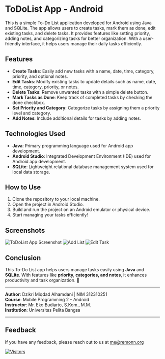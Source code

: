 # ToDoList App - Android



This is a simple To-Do List application developed for Android using Java and SQLite. The app allows users to create tasks, mark them as done, edit existing tasks, and delete tasks. It provides features like setting priority, adding notes, and categorizing tasks for better organization. With a user-friendly interface, it helps users manage their daily tasks efficiently.

## Features
- **Create Tasks**: Easily add new tasks with a name, date, time, category, priority, and optional notes.
- **Edit Tasks**: Modify existing tasks to update details such as name, date, time, category, priority, or notes.
- **Delete Tasks**: Remove unwanted tasks with a simple delete button.
- **Mark Tasks as Done**: Keep track of completed tasks by checking the done checkbox.
- **Set Priority and Category**: Categorize tasks by assigning them a priority level and category.
- **Add Notes**: Include additional details for tasks by adding notes.

## Technologies Used
- **Java**: Primary programming language used for Android app development.
- **Android Studio**: Integrated Development Environment (IDE) used for Android app development.
- **SQLite**: Lightweight relational database management system used for local data storage.

## How to Use
1. Clone the repository to your local machine.
2. Open the project in Android Studio.
3. Build and run the project on an Android emulator or physical device.
4. Start managing your tasks efficiently!

## Screenshots
![ToDoList App Screenshot](app/Tasks.png)
![Add List](app/add_tasks.png)
![Edit Task](app/edit_tasks.png)

## Conclusion
This To-Do List app helps users manage tasks easily using **Java** and **SQLite**. With features like **priority, categories, and notes**, it enhances productivity and task organization. 🚀

<hr>
<p dir="auto"><strong>Author</strong>: Dzikri Miqdad Alhamdani | NIM 312310251<br>
<strong>Course</strong>: Mobile Programming 2 - Android<br>
<strong>Instructor</strong>: Mr. Eko Budiarto, S.Kom., M.M.<br>
<strong>Institution</strong>: Universitas Pelita Bangsa</p><hr>

## Feedback
If you have any feedback, please reach out to us at me@remonn.org

[![Visitors](https://api.visitorbadge.io/api/visitors?path=https%3A%2F%2Fgithub.com%2FDzikriMiqdad%2FTodoList&countColor=%23697689)](https://visitorbadge.io/status?path=https%3A%2F%2Fgithub.com%2FDzikriMiqdad%2FTodoList)
